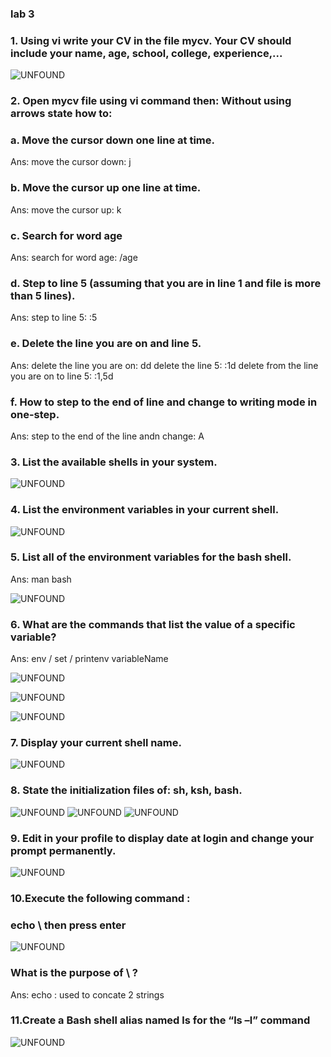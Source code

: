 ### lab 3

### 1. Using vi write your CV in the file mycv. Your CV should include your name, age, school, college, experience,...
![UNFOUND](https://github.com/sara-aref/Linux/assets/147546807/e1a6f7ec-eda5-4430-8602-551d212f1e4e)


### 2. Open mycv file using vi command then: Without using arrows state how to:
### a. Move the cursor down one line at time.
Ans: move the cursor down: j
### b. Move the cursor up one line at time.
Ans: move the cursor up: k
### c. Search for word age
Ans: search for word age: /age
### d. Step to line 5 (assuming that you are in line 1 and file is more than 5 lines).
Ans: step to line 5:  :5
### e. Delete the line you are on and line 5.
Ans: delete the line you are on: dd
     delete the line 5:  :1d
     delete from the line you are on to line 5:   :1,5d
### f. How to step to the end of line and change to writing mode in one-step.
Ans: step to the end of the line andn change: A


### 3. List the available shells in your system.
![UNFOUND](https://github.com/sara-aref/Linux/assets/147546807/ca6335f6-d21f-401c-91f1-5e135d3ddf1d)


### 4. List the environment variables in your current shell.
![UNFOUND](https://github.com/sara-aref/Linux/assets/147546807/bf82243b-415b-48b2-a58f-266c20ae51f7)


### 5. List all of the environment variables for the bash shell.
Ans: man bash

![UNFOUND](https://github.com/sara-aref/Linux/assets/147546807/29f11765-a079-405e-81e4-1c6f57a8c4e0)


### 6. What are the commands that list the value of a specific variable?

Ans: env / set / printenv variableName

![UNFOUND](https://github.com/sara-aref/Linux/assets/147546807/60307c20-2e89-427b-a4ad-479e80cf0e06)

![UNFOUND](https://github.com/sara-aref/Linux/assets/147546807/c042de58-72c5-4b4b-9b3a-9733e3aa869c)

![UNFOUND](https://github.com/sara-aref/Linux/assets/147546807/d5bd7581-ab17-4bca-b7b5-50c1f5fa7e2a)

### 7. Display your current shell name.
![UNFOUND](https://github.com/sara-aref/Linux/assets/147546807/448d7912-b1da-47d7-ae56-75d0b09fba8b)

### 8. State the initialization files of: sh, ksh, bash.
![UNFOUND](https://github.com/sara-aref/Linux/assets/147546807/6fe46c44-016a-4166-9b88-2f8f78c90760)
![UNFOUND](https://github.com/sara-aref/Linux/assets/147546807/20fd6f04-87de-4459-9820-b58d87c9b20a)
![UNFOUND](https://github.com/sara-aref/Linux/assets/147546807/efac09fd-0f4c-4338-8577-2c74f98f77cc)

### 9. Edit in your profile to display date at login and change your prompt permanently.
![UNFOUND](https://github.com/sara-aref/Linux/assets/147546807/06cf5711-fc9a-42e4-9d62-b12467a96eb8)

### 10.Execute the following command :
### echo \ then press enter
![UNFOUND](https://github.com/sara-aref/Linux/assets/147546807/8081764b-02b6-4011-afd8-dcc45ca79b65)

### What is the purpose of \ ?
Ans: echo \: used to concate 2 strings

### 11.Create a Bash shell alias named ls for the “ls –l” command
![UNFOUND](https://github.com/sara-aref/Linux/assets/147546807/2d507c05-d9ef-4bfd-a476-bc2fc9633fc4)
